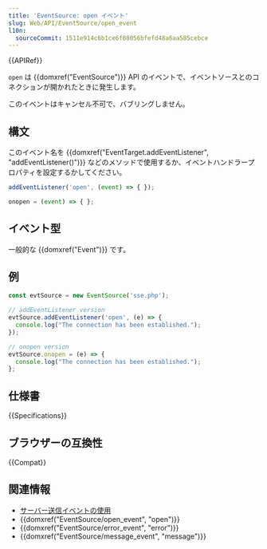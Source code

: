```yaml
---
title: 'EventSource: open イベント'
slug: Web/API/EventSource/open_event
l10n:
  sourceCommit: 1511e914c6b1ce6f88056bfefd48a6aa585cebce
---
```


{{APIRef}}

`open` は {{domxref("EventSource")}} API のイベントで、イベントソースとのコネクションが開かれたときに発生します。

このイベントはキャンセル不可で、バブリングしません。

## 構文

このイベント名を {{domxref("EventTarget.addEventListener", "addEventListener()")}} などのメソッドで使用するか、イベントハンドラープロパティを設定するかしてください。

```js
addEventListener('open', (event) => { });

onopen = (event) => { };
```

## イベント型

一般的な {{domxref("Event")}} です。

## 例

```js
const evtSource = new EventSource('sse.php');

// addEventListener version
evtSource.addEventListener('open', (e) => {
  console.log("The connection has been established.");
});

// onopen version
evtSource.onopen = (e) => {
  console.log("The connection has been established.");
};
```

## 仕様書

{{Specifications}}

## ブラウザーの互換性

{{Compat}}

## 関連情報

- [サーバー送信イベントの使用](/ja/docs/Web/API/Server-sent_events/Using_server-sent_events)
- {{domxref("EventSource/open_event", "open")}}
- {{domxref("EventSource/error_event", "error")}}
- {{domxref("EventSource/message_event", "message")}}
